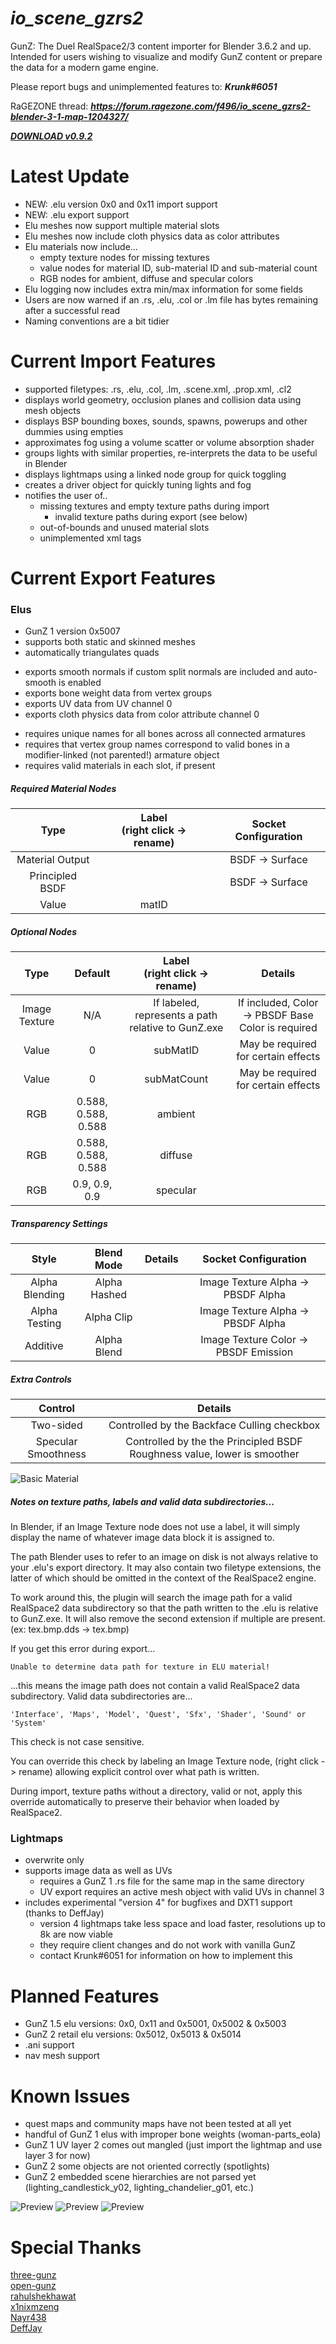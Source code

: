 # ***io_scene_gzrs2***

GunZ: The Duel RealSpace2/3 content importer for Blender 3.6.2 and up.  
Intended for users wishing to visualize and modify GunZ content or prepare the data for a modern game engine.

Please report bugs and unimplemented features to: ***Krunk#6051***

RaGEZONE thread: ***https://forum.ragezone.com/f496/io_scene_gzrs2-blender-3-1-map-1204327/***

[***DOWNLOAD v0.9.2***](https://github.com/Krunklehorn/io-scene-gzrs2/releases/download/v0.9.2/io_scene_gzrs2_v0.9.2.zip)


# Latest Update

* NEW: .elu version 0x0 and 0x11 import support
* NEW: .elu export support
* Elu meshes now support multiple material slots
* Elu meshes now include cloth physics data as color attributes
* Elu materials now include...
	* empty texture nodes for missing textures
	* value nodes for material ID, sub-material ID and sub-material count
	* RGB nodes for ambient, diffuse and specular colors
* Elu logging now includes extra min/max information for some fields
* Users are now warned if an .rs, .elu, .col or .lm file has bytes remaining after a successful read
* Naming conventions are a bit tidier


# Current Import Features

* supported filetypes: .rs, .elu, .col, .lm, .scene.xml, .prop.xml, .cl2
* displays world geometry, occlusion planes and collision data using mesh objects
* displays BSP bounding boxes, sounds, spawns, powerups and other dummies using empties
* approximates fog using a volume scatter or volume absorption shader
* groups lights with similar properties, re-interprets the data to be useful in Blender
* displays lightmaps using a linked node group for quick toggling
* creates a driver object for quickly tuning lights and fog
* notifies the user of..
  * missing textures and empty texture paths during import
	* invalid texture paths during export (see below)
  * out-of-bounds and unused material slots
  * unimplemented xml tags


# Current Export Features

### Elus

* GunZ 1 version 0x5007
* supports both static and skinned meshes
* automatically triangulates quads

<!-- -->

* exports smooth normals if custom split normals are included and auto-smooth is enabled
* exports bone weight data from vertex groups
* exports UV data from UV channel 0
* exports cloth physics data from color attribute channel 0

<!-- -->


* requires unique names for all bones across all connected armatures
* requires that vertex group names correspond to valid bones in a modifier-linked (not parented!) armature object
* requires valid materials in each slot, if present

##### Required Material Nodes

| Type | Label<br />(right click -> rename) | Socket Configuration |
| :---: | :---: | :---: |
| Material Output || BSDF -> Surface |
| Principled BSDF || BSDF -> Surface |
| Value | matID ||

##### Optional Nodes

| Type | Default | Label<br />(right click -> rename) | Details |
| :---: | :---: | :---: | :---: |
| Image Texture | N/A | If labeled, represents a path relative to GunZ.exe | If included, Color -> PBSDF Base Color is required |
| Value | 0 | subMatID | May be required for certain effects |
| Value | 0 | subMatCount | May be required for certain effects |
| RGB | 0.588, 0.588, 0.588 | ambient ||
| RGB | 0.588, 0.588, 0.588 | diffuse ||
| RGB | 0.9, 0.9, 0.9 | specular ||

##### Transparency Settings

| Style | Blend Mode | Details | Socket Configuration |
| :---: | :---: | :---: | :---: |
| Alpha Blending | Alpha Hashed || Image Texture Alpha -> PBSDF Alpha |
| Alpha Testing | Alpha Clip || Image Texture Alpha -> PBSDF Alpha |
| Additive | Alpha Blend || Image Texture Color -> PBSDF Emission |

##### Extra Controls

| Control | Details |
| :---: | :---: |
| Two-sided | Controlled by the Backface Culling checkbox |
| Specular Smoothness | Controlled by the the Principled BSDF Roughness value, lower is smoother |

![Basic Material](meta/basicmaterial_230902.jpg)

##### Notes on texture paths, labels and valid data subdirectories...

In Blender, if an Image Texture node does not use a label, it will simply display the name of whatever image data block it is assigned to.

The path Blender uses to refer to an image on disk is not always relative to your .elu's export directory. It may also contain two filetype extensions, the latter of which should be omitted in the context of the RealSpace2 engine.

To work around this, the plugin will search the image path for a valid RealSpace2 data subdirectory so that the path written to the .elu is relative to GunZ.exe. It will also remove the second extension if multiple are present. (ex: tex.bmp.dds -> tex.bmp)

If you get this error during export...

    Unable to determine data path for texture in ELU material!

...this means the image path does not contain a valid RealSpace2 data subdirectory.
Valid data subdirectories are...

    'Interface', 'Maps', 'Model', 'Quest', 'Sfx', 'Shader', 'Sound' or 'System'

This check is not case sensitive.

You can override this check by labeling an Image Texture node, (right click -> rename) allowing explicit control over what path is written.

During import, texture paths without a directory, valid or not, apply this override automatically to preserve their behavior when loaded by RealSpace2.

### Lightmaps

* overwrite only
* supports image data as well as UVs
  * requires a GunZ 1 .rs file for the same map in the same directory
  * UV export requires an active mesh object with valid UVs in channel 3
* includes experimental "version 4" for bugfixes and DXT1 support (thanks to DeffJay)
  * version 4 lightmaps take less space and load faster, resolutions up to 8k are now viable
  * they require client changes and do not work with vanilla GunZ
  * contact Krunk#6051 for information on how to implement this

# Planned Features

* GunZ 1.5 elu versions: 0x0, 0x11 and 0x5001, 0x5002 & 0x5003
* GunZ 2 retail elu versions: 0x5012, 0x5013 & 0x5014
* .ani support
* nav mesh support


# Known Issues

* quest maps and community maps have not been tested at all yet
* handful of GunZ 1 elus with improper bone weights (woman-parts_eola)
* GunZ 1 UV layer 2 comes out mangled (just import the lightmap and use layer 3 for now)
* GunZ 2 some objects are not oriented correctly (spotlights)
* GunZ 2 embedded scene hierarchies are not parsed yet (lighting_candlestick_y02, lighting_chandelier_g01, etc.)


![Preview](meta/preview_220327_1.jpg)
![Preview](meta/preview_220420.jpg)
![Preview](meta/preview_220327_3.jpg)


# Special Thanks

[three-gunz](https://github.com/LostMyCode/three-gunz)  
[open-gunz](https://github.com/open-gunz/ogz-source)  
[rahulshekhawat](https://github.com/rahulshekhawat/blender-elu-ani-importer)  
[x1nixmzeng](https://github.com/x1nixmzeng/z3ResEx)  
[Nayr438](https://github.com/Nayr438)  
[DeffJay](https://github.com/Jetman823)  
